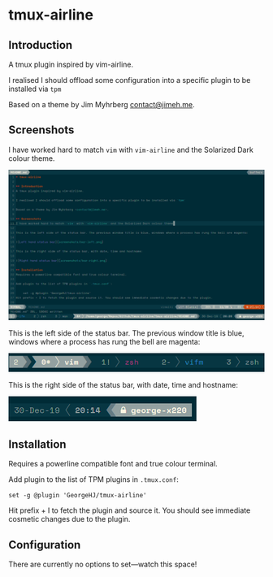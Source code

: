 # tmux-airline

## Introduction
A tmux plugin inspired by vim-airline.

I realised I should offload some configuration into a specific plugin to be installed via `tpm`

Based on a theme by Jim Myhrberg <contact@jimeh.me>.

## Screenshots
I have worked hard to match `vim` with `vim-airline` and the Solarized Dark colour theme.

![vim-airline comparison](screenshots/vim-window.png)

This is the left side of the status bar. The previous window title is blue, windows where a process has rung the bell are magenta:

![Left hand status bar](screenshots/bar-left.png)

This is the right side of the status bar, with date, time and hostname:

![Right hand status bar](screenshots/bar-right.png)

## Installation
Requires a powerline compatible font and true colour terminal.

Add plugin to the list of TPM plugins in `.tmux.conf`:

    set -g @plugin 'GeorgeHJ/tmux-airline'
Hit prefix + I to fetch the plugin and source it. You should see immediate cosmetic changes due to the plugin.

## Configuration
There are currently no options to set—watch this space!
